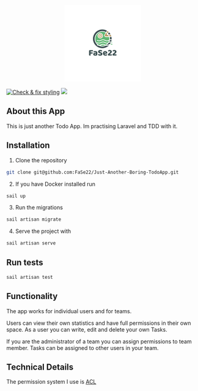<p align="center">
<img src="public/Logo.png">
</p>

[![Check & fix styling](https://github.com/FaSe22/Just-Another-Boring-TodoApp/actions/workflows/phpcsfixer.yml/badge.svg)](https://github.com/FaSe22/Just-Another-Boring-TodoApp/actions/workflows/phpcsfixer.yml)
![](https://github.com/FaSe22/Just-Another-Boring-TodoApp/actions/workflows/Continuous%20Integration/badge.svg)
## About this App

This is just another Todo App. 
Im practising Laravel and TDD with it. 


## Installation

1. Clone the repository
````bash
git clone git@github.com:FaSe22/Just-Another-Boring-TodoApp.git
````

2. If you have Docker installed run 

````bash
sail up
````

3. Run the migrations
````bash
sail artisan migrate
````

4. Serve the project with

````bash
sail artisan serve
````

## Run tests

`````bash
sail artisan test
`````

## Functionality

The app works for individual users and for teams.

Users can view their own statistics and have full permissions in their own space.
As a user you can write, edit and delete your own Tasks.

If you are the administrator of a team you can assign permissions to team member.
Tasks can be assigned to other users in your team.


## Technical Details

The permission system I use is [ACL](https://mateusjunges.github.io/laravel-acl)
